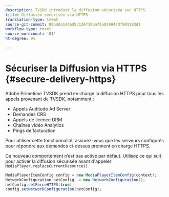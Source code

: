 ```yaml
---
description: TVSDK introduit la diffusion sécurisée sur HTTPS.
title: Diffusion sécurisée via HTTPS
translation-type: tm+mt
source-git-commit: 89bdda1d4bd5c126f19ba75a819942df901183d1
workflow-type: tm+mt
source-wordcount: '81'
ht-degree: 0%

---
```



# Sécuriser la Diffusion via HTTPS {#secure-delivery-https}

Adobe Primetime TVSDK prend en charge la diffusion HTTPS pour tous les appels provenant de TVSDK, notamment :

* Appels Auditude Ad Server
* Demandes CRS
* Appels de licence DRM
* Chaînes vidéo Analytics
* Pings de facturation

Pour utiliser cette fonctionnalité, assurez-vous que les serveurs configurés pour répondre aux demandes ci-dessus prennent en charge HTTPS.

Ce nouveau comportement n’est pas activé par défaut. Utilisez ce qui suit pour activer la diffusion sécurisée avant d&#39;appeler `MediaPlayer.replaceCurrentResource()`

```java
MediaPlayerItemConfig config = new MediaPlayerItemConfig(context);
NetworkConfiguration netConfig  = new NetworkConfiguration();
netConfig.setForceHTTPS(true);
config.setNetworkConfiguration(netConfig);
```
